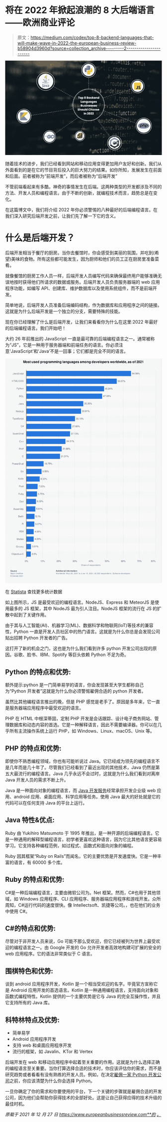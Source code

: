 # 将在 2022 年掀起浪潮的 8 大后端语言——欧洲商业评论

> 原文：<https://medium.com/codex/top-8-backend-languages-that-will-make-wave-in-2022-the-european-business-review-b58904d3960d?source=collection_archive---------2----------------------->

![](img/1d78a0e3b80cd86e1a1b242962822301.png)

随着技术的进步，我们已经看到网站和移动应用变得更加用户友好和创新。我们从外面看到的是在它的节目背后投入的巨大努力的结果。如你所知，发展发生在前面和后面。前者被称为“前端开发”，而后者被称为“后端开发”

不管前端看起来有多酷，神奇的事情发生在后端。这两种类型的开发都涉及不同的方法、开发人员和编程语言。由于不断的创新，就编程技术而言，趋势总是在变化。

在这篇博文中，我们将介绍 2022 年你必须警惕的八种最好的后端编程语言。在我们深入研究后端开发之前，让我们先了解一下它的含义。

# 什么是后端开发？

后端开发相当于餐厅的厨房。当你去餐馆时，你会感受到美丽的氛围，并吃到(希望)美味的食物。所有这些都可能发生，因为厨师和他们的员工正在厨房里准备菜肴。

就像餐馆的厨房工作人员一样，后端开发人员编写代码来确保最终用户能够准确无误地按时获得他们所请求的数据或服务。后端开发人员负责服务器端的 web 应用程序功能，如编写 API、创建库、维护数据库以及使用系统组件，而不是前端开发。

简单地说，后端开发人员准备后端编码结构，作为数据库和应用程序之间的链接。这就是为什么后端开发是一个独立的分支，需要特殊的技能。

现在你已经理解了什么是后端开发，让我们来看看你为什么在这里:2022 年最好的后端编程语言。我们开始吧！

大约 26 年前推出的 JavaScript 一直是最可靠的后端编程语言之一。通常被称为“JS”，它是一种用于服务器端和前端任务的语言。你必须注意‘JavaScript’和‘Java’不是一回事；它们都是完全不同的语言。

![](img/76a071fabdae9b13403031051a6bf3e1.png)

在 [Statista](https://www.statista.com) 查找更多统计数据

如上图所示，JS 是最受欢迎的编程语言。NodeJS、Express 和 MeteorJS 是使用最多的 JS 框架，其中 NodeJS 最为引人注目。NodeJS 框架的流行在 JS 的扩散中起到了关键作用。

由于其与人工智能(AI)、机器学习(ML)、数据科学和物联网(IoT)等技术的兼容性，Python 一直是开发人员社区中的热门语言。这就是为什么你总是会发现公司贴出招聘 Python 开发者的广告。

这打开了新的机会之门，这也是为什么我们看到许多 python 开发公司出现的原因。谷歌、脸书、IBM、Spotify 等巨头依赖 Python 不足为奇。

## **Python 的特点和优势:**

额外提示:python 是一门简单易学的语言，你会发现甚至大学生都称自己为“Python 开发者”这就是为什么你必须警惕雇佣合适的 python 开发者。

虽然比其他编程语言推出的晚，但是 PHP 感觉是老手了。原因是多年来，它一直是服务器端应用程序中最受欢迎的语言。

PHP 在 HTML 中根深蒂固，定制 PHP 开发是会话跟踪、设计电子商务网站、管理数据库和动态内容的首选。它是一种解释语言，因此不需要编译器。你可以在几乎所有主流操作系统上运行 PHP，如 Windows、Linux、macOS、Unix 等。

## **PHP 的特点和优势:**

即使你不熟悉编程领域，你也有可能听说过 Java。它已经成为领先的编程语言不是几年而是几十年了。尽管我们已经看到了最近出现的其他技术，Java 仍然是第五大最流行的编程语言。Java 几乎永远不会过时，这就是为什么我们看到对离岸 Java 开发人员的需求不断上升。

Java 是一种面向对象的编程语言，而 [Java 开发服务](https://www.inexture.com/services/java-development/)经常承担开发企业级 web 应用、android 应用、桌面应用、科学应用等任务。使用 Java 最大的好处就是它的代码可以在任何支持 Java 的平台上运行。

## **Java 特性&优点:**

Ruby 由 Yukihiro Matsumoto 于 1995 年推出，是一种开源的后端编程语言。它是一种通用的解释型编程语言，初学者更喜欢这种语言，因为它比其他语言更容易学习。它支持各种编程范例，如过程式、函数式和面向对象的编程。

Ruby 因其框架“Ruby on Rails”而闻名，它的主要优势是开发速度快。它是一种丰富的语言，有 60000 多个库。

## **Ruby 的特点和优势:**

C#是一种后端编程语言，主要由微软公司为。Net 框架。然而，C#也用于其他领域，如 Windows 应用程序、CLI 应用程序、服务器端应用程序和游戏开发。众所周知，C#运行代码的速度很快。像 Intellectsoft、凯捷等公司。，也在他们的业务中使用 C#。

## **C#的特点和优势:**

尽管对于非开发人员来说，Go 可能不那么受欢迎，但它已经被列为世界上最受欢迎的编程语言之一。由 Google 开发的 Go 允许开发者高效地构建可扩展的安全的 web 应用程序。它的语法非常类似于 C 语言。

## **围棋特色和优势:**

谈到 android 应用程序开发，Kotlin 是一个相当受欢迎的名字。毕竟官方宣称它是 Android 应用开发的首选语言。Kotlin 是一种通用编程语言，支持面向对象和函数式编程特性。Kotlin 提供的一个主要优势是它与 Java 的完全互操作性，并且它支持所有的 Java 库。

## **科特林特点及优势:**

*   简单易学
*   Android 应用程序开发
*   支持 web 和桌面应用程序开发
*   流行的框架，如 Javalin、KTor 和 Vertex

后端开发在 web 和移动应用程序中起着至关重要的作用。这就是为什么选择正确的编程语言至关重要。当你打算选择合适的技术时，你应该评估你的需求，而不是研究趋势或者看看有没有熟练的开发人员。例如，在决定[雇佣一家 Python 开发公司](https://www.inexture.com/guide-hire-python-development-company/)之前，你应该清楚为什么你会选择 Python。

一旦你确定了你的需求和你要使用的平台，下一个关键的步骤就是雇佣合适的开发公司，因为他们会帮助你获得技术的全部好处。这是让自己获得应得的技术升级的最佳时机。

*原载于 2021 年 12 月 27 日 https://www.europeanbusinessreview.com**的* [*。*](https://www.europeanbusinessreview.com/top-8-backend-languages-that-will-make-wave-in-2022/)
